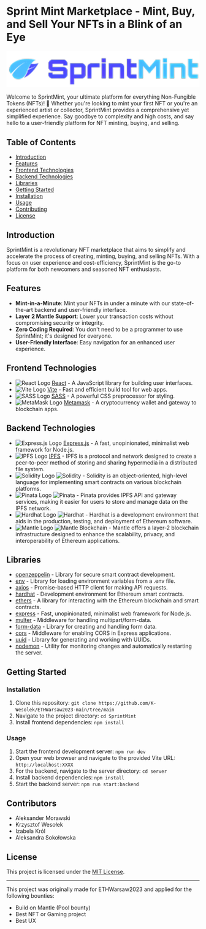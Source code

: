 # Sprint Mint Marketplace - Mint, Buy, and Sell Your NFTs in a Blink of an Eye

![SprintMint Logo](/styles/images/logo4git.png)

Welcome to SprintMint, your ultimate platform for everything Non-Fungible Tokens (NFTs)! 🎨 Whether you're looking to mint your first NFT or you're an experienced artist or collector, SprintMint provides a comprehensive yet simplified experience. Say goodbye to complexity and high costs, and say hello to a user-friendly platform for NFT minting, buying, and selling.

## Table of Contents

- [Introduction](#introduction)
- [Features](#features)
- [Frontend Technologies](#frontend-technologies)
- [Backend Technologies](#backend-technologies)
- [Libraries](#libraries)
- [Getting Started](#getting-started)
- [Installation](#installation)
- [Usage](#usage)
- [Contributing](#contributing)
- [License](#license)

## Introduction

SprintMint is a revolutionary NFT marketplace that aims to simplify and accelerate the process of creating, minting, buying, and selling NFTs. With a focus on user experience and cost-efficiency, SprintMint is the go-to platform for both newcomers and seasoned NFT enthusiasts.

## Features

- **Mint-in-a-Minute**: Mint your NFTs in under a minute with our state-of-the-art backend and user-friendly interface.
- **Layer 2 Mantle Support**: Lower your transaction costs without compromising security or integrity.
- **Zero Coding Required**: You don't need to be a programmer to use SprintMint; it's designed for everyone.
- **User-Friendly Interface**: Easy navigation for an enhanced user experience.

## Frontend Technologies

- <img src="https://upload.wikimedia.org/wikipedia/commons/thumb/a/a7/React-icon.svg/35px-React-icon.svg.png" alt="React Logo"> [React](https://reactjs.org/) - A JavaScript library for building user interfaces.
- <img src="https://vitejs.dev/logo.svg" alt="Vite Logo" height="35"> [Vite](https://vitejs.dev/) - Fast and efficient build tool for web apps.
- <img src="https://sass-lang.com/assets/img/logos/logo.svg" alt="SASS Logo" height="35"> [SASS](https://sass-lang.com/) - A powerful CSS preprocessor for styling.
- <img src="https://upload.wikimedia.org/wikipedia/commons/3/36/MetaMask_Fox.svg" alt="MetaMask Logo" height="35"> [Metamask](https://metamask.io/) - A cryptocurrency wallet and gateway to blockchain apps.

## Backend Technologies

- <img src="https://expressjs.com/images/favicon.png" alt="Express.js Logo" height="35"> [Express.js](https://expressjs.com/) - A fast, unopinionated, minimalist web framework for Node.js.
- <img src="https://upload.wikimedia.org/wikipedia/commons/1/18/Ipfs-logo-1024-ice-text.png" alt="IPFS Logo" height="35"> [IPFS](https://ipfs.io/) - IPFS is a protocol and network designed to create a peer-to-peer method of storing and sharing hypermedia in a distributed file system.
- <img src="https://intellipaat.com/mediaFiles/2019/02/Solidity-Logo.jpg" alt="Solidity Logo" height="35"> ![Solidity](https://github.com/ethereum/solidity) - Solidity is an object-oriented, high-level language for implementing smart contracts on various blockchain platforms.
- <img src="https://global-uploads.webflow.com/60f008ba9757da0940af288e/6226c71334453ab1a9b3a6be_HlDTM6tf_400x400.png" alt="Pinata Logo" height="35"> ![Pinata](https://github.com/PinataCloud/Pinata-SDK) - Pinata provides IPFS API and gateway services, making it easier for users to store and manage data on the IPFS network.
- <img src="https://seeklogo.com/images/H/hardhat-logo-888739EBB4-seeklogo.com.png" alt="Hardhat Logo" height="35"> ![Hardhat](https://github.com/NomicFoundation/hardhat) - Hardhat is a development environment that aids in the production, testing, and deployment of Ethereum software.
- <img src="https://www.mantle.xyz/logo-light.svg" alt="Mantle Logo" height="35"> ![Mantle Blockchain](https://www.mantle.xyz/) - Mantle offers a layer-2 blockchain infrastructure designed to enhance the scalability, privacy, and interoperability of Ethereum applications.

## Libraries

- [openzeppelin](https://www.openzeppelin.com/contracts) - Library for secure smart contract development.
- [env](https://www.npmjs.com/package/dotenv) - Library for loading environment variables from a .env file.
- [axios](https://axios-http.com/) - Promise-based HTTP client for making API requests.
- [hardhat](https://hardhat.org/) - Development environment for Ethereum smart contracts.
- [ethers](https://docs.ethers.io/v5/) - A library for interacting with the Ethereum blockchain and smart contracts.
- [express](https://expressjs.com/) - Fast, unopinionated, minimalist web framework for Node.js.
- [multer](https://www.npmjs.com/package/multer) - Middleware for handling multipart/form-data.
- [form-data](https://github.com/form-data/form-data) - Library for creating and handling form data.
- [cors](https://github.com/expressjs/cors) - Middleware for enabling CORS in Express applications.
- [uuid](https://github.com/uuidjs/uuid) - Library for generating and working with UUIDs.
- [nodemon](https://github.com/remy/nodemon) - Utility for monitoring changes and automatically restarting the server.

## Getting Started

### Installation

1. Clone this repository: `git clone https://github.com/K-Wesolek/ETHWarsaw2023-main/tree/main`
2. Navigate to the project directory: `cd SprintMint`
3. Install frontend dependencies: `npm install`

### Usage

1. Start the frontend development server: `npm run dev`
2. Open your web browser and navigate to the provided Vite URL: `http://localhost:XXXX`
3. For the backend, navigate to the server directory: `cd server`
4. Install backend dependencies: `npm install`
5. Start the backend server: `npm run start:backend`

## Contributors

- Aleksander Morawski
- Krzysztof Wesołek
- Izabela Król
- Aleksandra Sokołowska

## License

This project is licensed under the [MIT License](https://www.mit.edu/~amini/LICENSE.md).

---

This project was originally made for ETHWarsaw2023 and applied for the following bounties:

- Build on Mantle (Pool bounty)
- Best NFT or Gaming project
- Best UX
